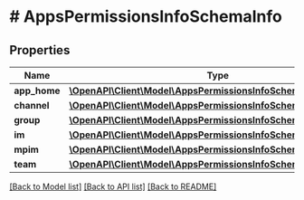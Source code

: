 # # AppsPermissionsInfoSchemaInfo

## Properties

Name | Type | Description | Notes
------------ | ------------- | ------------- | -------------
**app_home** | [**\OpenAPI\Client\Model\AppsPermissionsInfoSchemaInfoAppHome**](AppsPermissionsInfoSchemaInfoAppHome.md) |  |
**channel** | [**\OpenAPI\Client\Model\AppsPermissionsInfoSchemaInfoAppHome**](AppsPermissionsInfoSchemaInfoAppHome.md) |  |
**group** | [**\OpenAPI\Client\Model\AppsPermissionsInfoSchemaInfoAppHome**](AppsPermissionsInfoSchemaInfoAppHome.md) |  |
**im** | [**\OpenAPI\Client\Model\AppsPermissionsInfoSchemaInfoAppHome**](AppsPermissionsInfoSchemaInfoAppHome.md) |  |
**mpim** | [**\OpenAPI\Client\Model\AppsPermissionsInfoSchemaInfoAppHome**](AppsPermissionsInfoSchemaInfoAppHome.md) |  |
**team** | [**\OpenAPI\Client\Model\AppsPermissionsInfoSchemaInfoTeam**](AppsPermissionsInfoSchemaInfoTeam.md) |  |

[[Back to Model list]](../../README.md#models) [[Back to API list]](../../README.md#endpoints) [[Back to README]](../../README.md)
